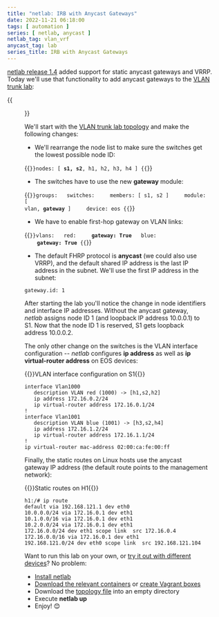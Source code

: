 ```yaml
---
title: "netlab: IRB with Anycast Gateways"
date: 2022-11-21 06:18:00
tags: [ automation ]
series: [ netlab, anycast ]
netlab_tag: vlan_vrf
anycast_tag: lab
series_title: IRB with Anycast Gateways
---
```

[netlab release 1.4](/2022/11/netlab-release-1-4-0.html) added support for static anycast gateways and VRRP. Today we'll use that functionality to add anycast gateways to the [VLAN trunk lab](/2022/06/netsim-vlan-trunk.html):

{{<figure src="/2022/06/vlan-trunk.png" caption="Lab topology">}}

We'll start with the [VLAN trunk lab topology](https://github.com/ipspace/netlab-examples/blob/master/VLAN/vlan-trunk/topology.yml) and make the following changes:
<!--more-->
* We'll rearrange the node list to make sure the switches get the lowest possible node ID:

{{<code>}}nodes: [ <b>s1, s2</b>, h1, h2, h3, h4 ]
{{</code>}}

* The switches have to use the new **gateway** module:

{{<code>}}groups:
&nbsp;&nbsp;switches:
&nbsp;&nbsp;&nbsp;&nbsp;members: [ s1, s2 ]
&nbsp;&nbsp;&nbsp;&nbsp;module: [ vlan, <b>gateway</b> ]
&nbsp;&nbsp;&nbsp;&nbsp;device: eos
{{</code>}}

* We have to enable first-hop gateway on VLAN links:

{{<code>}}vlans:
&nbsp;&nbsp;red:
&nbsp;&nbsp;&nbsp;&nbsp;<b>gateway: True</b>
&nbsp;&nbsp;blue:
&nbsp;&nbsp;&nbsp;&nbsp;<b>gateway: True</b>
{{</code>}}

* The default FHRP protocol is **anycast** (we could also use VRRP), and the default shared IP address is the last IP address in the subnet. We'll use the first IP address in the subnet:

```
gateway.id: 1
```

After starting the lab you'll notice the change in node identifiers and interface IP addresses. Without the anycast gateway, _netlab_ assigns node ID 1 (and loopback IP address 10.0.0.1) to S1. Now that the node ID 1 is reserved, S1 gets loopback address 10.0.0.2.

The only other change on the switches is the VLAN interface configuration -- _netlab_ configures **ip address** as well as **ip virtual-router address** on EOS devices:

{{<cc>}}VLAN interface configuration on S1{{</cc>}}
```
interface Vlan1000
   description VLAN red (1000) -> [h1,s2,h2]
   ip address 172.16.0.2/24
   ip virtual-router address 172.16.0.1/24
!
interface Vlan1001
   description VLAN blue (1001) -> [h3,s2,h4]
   ip address 172.16.1.2/24
   ip virtual-router address 172.16.1.1/24
!
ip virtual-router mac-address 02:00:ca:fe:00:ff
```

Finally, the static routes on Linux hosts use the anycast gateway IP address (the default route points to the management network):

{{<cc>}}Static routes on H1{{</cc>}}
```
h1:/# ip route
default via 192.168.121.1 dev eth0
10.0.0.0/24 via 172.16.0.1 dev eth1
10.1.0.0/16 via 172.16.0.1 dev eth1
10.2.0.0/24 via 172.16.0.1 dev eth1
172.16.0.0/24 dev eth1 scope link  src 172.16.0.4
172.16.0.0/16 via 172.16.0.1 dev eth1
192.168.121.0/24 dev eth0 scope link  src 192.168.121.104
```

Want to run this lab on your own, or [try it out with different devices](https://github.com/ipspace/netlab-examples/tree/master/routing/anycast-gateway#changing-device-types)? No problem:

* [Install netlab](https://netsim-tools.readthedocs.io/en/latest/install.html)
* [Download the relevant containers](https://netsim-tools.readthedocs.io/en/latest/labs/clab.html) or [create Vagrant boxes](https://netsim-tools.readthedocs.io/en/latest/labs/libvirt.html)
* Download the [topology file](https://github.com/ipspace/netlab-examples/blob/master/routing/anycast-gateway/topology.yml) into an empty directory
* Execute **netlab up**
* Enjoy! 😊
